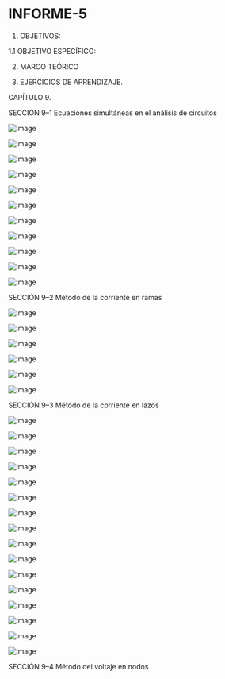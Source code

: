 # INFORME-5

1. OBJETIVOS:

1.1 OBJETIVO ESPECÍFICO:

2. MARCO TEÓRICO


3. EJERCICIOS DE APRENDIZAJE.

CAPÍTULO 9.

SECCIÓN 9–1 Ecuaciones simultáneas en el análisis de circuitos

![image](https://user-images.githubusercontent.com/117920423/210261751-40f03a8f-2d04-4958-8f06-5a5733465da6.png)

![image](https://user-images.githubusercontent.com/117920423/210262243-cb803038-2af2-436a-85f1-b1c1e7e20166.png)

![image](https://user-images.githubusercontent.com/117920423/210263307-95464ba4-e848-402d-b392-d5363e60d252.png)

![image](https://user-images.githubusercontent.com/117920423/210263845-ce31ca8e-8e18-4c62-bb03-50e70c55efa5.png)

![image](https://user-images.githubusercontent.com/117920423/210263892-5527d885-9579-48d8-864b-96f8c7510e9b.png)

![image](https://user-images.githubusercontent.com/117920423/210263989-e750a9f5-8710-4648-98f4-7771c730caaf.png)

![image](https://user-images.githubusercontent.com/117920423/210264496-2a292007-7cff-476f-896a-ccb1678c044e.png)

![image](https://user-images.githubusercontent.com/117920423/210264613-a215d8fc-9534-46b9-9e9d-57a232dad6c6.png)

![image](https://user-images.githubusercontent.com/117920423/210264646-9f1f8530-8372-43ae-b55a-69c056630f47.png)

![image](https://user-images.githubusercontent.com/117920423/210264969-becd86be-88dc-47e7-9f73-07865ee387b4.png)

![image](https://user-images.githubusercontent.com/117920423/210265018-ebb9b577-6831-40d5-a15f-6de825edc048.png)

SECCIÓN 9–2 Método de la corriente en ramas

![image](https://user-images.githubusercontent.com/117920423/210265176-c5448529-9d42-4004-bdf4-b8516308bff7.png)

![image](https://user-images.githubusercontent.com/117920423/210265199-4bd786ce-c069-47db-9b27-9486b728f120.png)

![image](https://user-images.githubusercontent.com/117920423/210265251-327cc52a-f883-42c5-894b-fe85ef54c9c6.png)

![image](https://user-images.githubusercontent.com/117920423/210265320-71fc4119-f46b-4d28-8d96-42395545fdb6.png)

![image](https://user-images.githubusercontent.com/117920423/210265342-752ba4b8-4fdb-461f-8f01-6ed526414281.png)

![image](https://user-images.githubusercontent.com/117920423/210265375-c3b2e098-167e-4805-96e0-17141c2c18f1.png)

SECCIÓN 9–3 Método de la corriente en lazos

![image](https://user-images.githubusercontent.com/117920423/210265493-57035fbf-6372-48ad-8f83-1b9f4592febb.png)

![image](https://user-images.githubusercontent.com/117920423/210265545-cd6ccd60-c34b-4b22-bd1e-b47637bda762.png)

![image](https://user-images.githubusercontent.com/117920423/210265596-90dd75c1-9d29-412e-b073-a6d636bb277a.png)

![image](https://user-images.githubusercontent.com/117920423/210265647-372c772e-e970-43b3-bd8b-d540f4cf6202.png)

![image](https://user-images.githubusercontent.com/117920423/210265690-78478418-a3b9-4e2f-ab67-439067d93f82.png)

![image](https://user-images.githubusercontent.com/117920423/210265718-6b59282a-4cc2-4297-bcc2-f200ab6aebf0.png)

![image](https://user-images.githubusercontent.com/117920423/210265792-20f1ed0f-c324-4c30-824e-9d704bacfaf3.png)

![image](https://user-images.githubusercontent.com/117920423/210265832-a0ef6a18-8075-4894-adf5-9ce2f0f3940b.png)

![image](https://user-images.githubusercontent.com/117920423/210266598-cf1ca5a7-1a43-46a4-99cc-c08378ab5b2c.png)

![image](https://user-images.githubusercontent.com/117920423/210266612-1a1c5f6e-9d47-496b-a570-cf9fff38aca9.png)

![image](https://user-images.githubusercontent.com/117920423/210266702-b92bd8cf-5a98-44c3-a7b5-2a3c16c652cc.png)

![image](https://user-images.githubusercontent.com/117920423/210266769-8a89c73c-4e80-42ed-b8d8-bcf936afe89c.png)

![image](https://user-images.githubusercontent.com/117920423/210266801-25fa2478-2a0a-4860-b844-ca5cb94a01e0.png)

![image](https://user-images.githubusercontent.com/117920423/210266888-a91c838d-5db0-4da4-a8bd-38c5fbc6d685.png)

![image](https://user-images.githubusercontent.com/117920423/210267053-1b374a90-15f7-4d47-bd3b-0b92d06aa6c7.png)

![image](https://user-images.githubusercontent.com/117920423/210267084-5ae16c1a-1fce-4dd7-8160-a2824e115e6b.png)

SECCIÓN 9–4 Método del voltaje en nodos



















